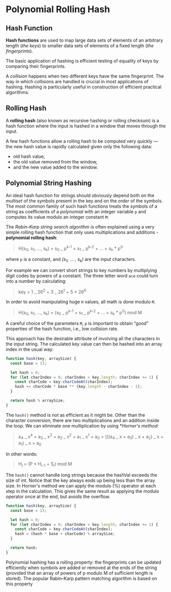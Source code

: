 # Polynomial Rolling Hash

## Hash Function

**Hash functions** are used to map large data sets of elements of an arbitrary
length (_the keys_) to smaller data sets of elements of a fixed length
(_the fingerprints_).

The basic application of hashing is efficient testing of equality of keys by
comparing their fingerprints.

A _collision_ happens when two different keys have the same fingerprint. The way
in which collisions are handled is crucial in most applications of hashing.
Hashing is particularly useful in construction of efficient practical algorithms.

## Rolling Hash

A **rolling hash** (also known as recursive hashing or rolling checksum) is a hash
function where the input is hashed in a window that moves through the input.

A few hash functions allow a rolling hash to be computed very quickly — the new
hash value is rapidly calculated given only the following data:

- old hash value,
- the old value removed from the window,
- and the new value added to the window.

## Polynomial String Hashing

An ideal hash function for strings should obviously depend both on the _multiset_ of
the symbols present in the key and on the _order_ of the symbols. The most common
family of such hash functions treats the symbols of a string as coefficients of
a _polynomial_ with an integer variable `p` and computes its value modulo an
integer constant `M`:

The _Rabin–Karp string search algorithm_ is often explained using a very simple
rolling hash function that only uses multiplications and
additions - **polynomial rolling hash**:

> H(s<sub>0</sub>, s<sub>1</sub>, ..., s<sub>k</sub>) = s<sub>0</sub> _ p<sup>k-1</sup> + s<sub>1</sub> _ p<sup>k-2</sup> + ... + s<sub>k</sub> \* p<sup>0</sup>

where `p` is a constant, and _(s<sub>1</sub>, ... , s<sub>k</sub>)_ are the input
characters.

For example we can convert short strings to key numbers by multiplying digit codes by
powers of a constant. The three letter word `ace` could turn into a number
by calculating:

> key = 1 _ 26<sup>2</sup> + 3 _ 26<sup>1</sup> + 5 \* 26<sup>0</sup>

In order to avoid manipulating huge `H` values, all math is done modulo `M`.

> H(s<sub>0</sub>, s<sub>1</sub>, ..., s<sub>k</sub>) = (s<sub>0</sub> _ p<sup>k-1</sup> + s<sub>1</sub> _ p<sup>k-2</sup> + ... + s<sub>k</sub> \* p<sup>0</sup>) mod M

A careful choice of the parameters `M`, `p` is important to obtain “good”
properties of the hash function, i.e., low collision rate.

This approach has the desirable attribute of involving all the characters in the
input string. The calculated key value can then be hashed into an array index in
the usual way:

```javascript
function hash(key, arraySize) {
  const base = 13;

  let hash = 0;
  for (let charIndex = 0; charIndex < key.length; charIndex += 1) {
    const charCode = key.charCodeAt(charIndex);
    hash += charCode * base ** (key.length - charIndex - 1);
  }

  return hash % arraySize;
}
```

The `hash()` method is not as efficient as it might be. Other than the
character conversion, there are two multiplications and an addition inside
the loop. We can eliminate one multiplication by using \*_Horner's method_:

> a<sub>4</sub> _ x<sup>4</sup> + a<sub>3</sub> _ x<sup>3</sup> + a<sub>2</sub> _ x<sup>2</sup> + a<sub>1</sub> _ x<sup>1</sup> + a<sub>0</sub> = (((a<sub>4</sub> _ x + a<sub>3</sub>) _ x + a<sub>2</sub>) _ x + a<sub>1</sub>) _ x + a<sub>0</sub>

In other words:

> H<sub>i</sub> = (P \* H<sub>i-1</sub> + S<sub>i</sub>) mod M

The `hash()` cannot handle long strings because the hashVal exceeds the size of
int. Notice that the key always ends up being less than the array size.
In Horner's method we can apply the modulo (%) operator at each step in the
calculation. This gives the same result as applying the modulo operator once at
the end, but avoids the overflow.

```javascript
function hash(key, arraySize) {
  const base = 13;

  let hash = 0;
  for (let charIndex = 0; charIndex < key.length; charIndex += 1) {
    const charCode = key.charCodeAt(charIndex);
    hash = (hash * base + charCode) % arraySize;
  }

  return hash;
}
```

Polynomial hashing has a rolling property: the fingerprints can be updated
efficiently when symbols are added or removed at the ends of the string
(provided that an array of powers of p modulo M of sufficient length is stored).
The popular Rabin–Karp pattern matching algorithm is based on this property
